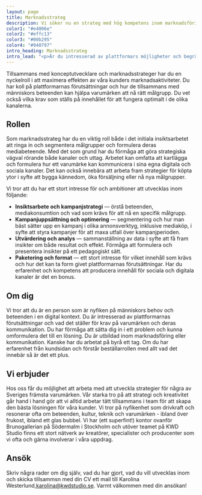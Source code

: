 ```yaml
---
layout: page
title: Marknadsstrateg 
description: Vi söker nu en strateg med hög kompetens inom marknadsföring och kommunikation och med kunskap om plattformars möjligheter och begränsningar och vad det ställer för krav på budskap och paketering.
color1: "#e4006e"
color2: "#effc13"
color3: "#00b295"
color4: "#940797"
intro_heading: Marknadsstrateg
intro_lead: "<p>Är du intresserad av plattformars möjligheter och begränsningar och vad det ställer för krav på utformning av budskap och paketering? Då kanske du är den vi söker. Vi behöver utöka teamet med ytterligare en strateg med bred kompetens inom marknadsföring och kommunikation och med särskilt intresse för kanaler och beteenden.</p>"
---
```

Tillsammans med konceptutvecklare och marknadsstrateger har du en nyckelroll i att maximera effekten av våra kunders marknadsaktiviteter. Du har koll på plattformarnas förutsättningar och hur de tillsammans med människors beteenden kan hjälpa varumärken att nå rätt målgrupp. Du vet också vilka krav som ställs på innehållet för att fungera optimalt i de olika kanalerna.

## Rollen

Som marknadsstrateg har du en viktig roll både i det initiala insiktsarbetet att ringa in och segmentera målgrupper och formulera deras mediabeteende. Med det som grund har du förmåga att göra strategiska vägval rörande både kanaler och uttag. Arbetet kan omfatta att kartlägga och formulera hur ett varumärke kan kommunicera i sina egna digitala och sociala kanaler. Det kan också innebära att arbeta fram strategier för köpta ytor i syfte att bygga kännedom, öka försäljning eller nå nya målgrupper.

Vi tror att du har ett stort intresse för och ambitioner att utvecklas inom följande:

- **Insiktsarbete och kampanjstrategi** — örstå beteenden, mediakonsumtion och vad som krävs för att nå en specifik målgrupp.
- **Kampanjuppsättning och optimering** — segmentering och hur man bäst sätter upp en kampanj i olika annonsverktyg, inklusive mediaköp, i syfte att styra kampanjer för att maxa utfall över kampanjperioden.
- **Utvärdering och analys** — sammanställning av data i syfte att få fram insikter om både resultat och effekt. Förmåga att formulera och presentera insikter på ett pedagogiskt sätt.
- **Paketering och format** — ett stort intresse för vilket innehåll som krävs och hur det kan ta form givet plattformarnas förutsättningar. Har du erfarenhet och kompetens att producera innehåll för sociala och digitala kanaler är det en bonus.

## Om dig

Vi tror att du är en person som är nyfiken på människors behov och beteenden i en digital kontext. Du är intresserad av plattformarnas förutsättningar och vad det ställer för krav på varumärken och deras kommunikation. Du har förmåga att sätta dig in i ett problem och kunna omformulera det till en lösning. Du är utbildad inom marknadsföring eller kommunikation. Kanske har du arbetat på byrå ett tag. Om du har erfarenhet från kundsidan och förstår beställarrollen med allt vad det innebär så är det ett plus.

## Vi erbjuder

Hos oss får du möjlighet att arbeta med att utveckla strategier för några av Sveriges främsta varumärken. Vår starka tro på att strategi och kreativitet går hand i hand gör att vi alltid arbetar tätt tillsammans i team för att skapa den bästa lösningen för våra kunder. Vi tror på nyfikenhet som drivkraft och resonerar ofta om beteenden, kultur, teknik och varumärken - ibland över frukost, ibland ett glas bubbel. Vi har (ett superfint!) kontor ovanför Brunogallerian på Södermalm i Stockholm och utöver teamet på KWD Studio finns ett stort nätverk av kreatörer, specialister och producenter som vi ofta och gärna involverar i våra uppdrag. 


## Ansök

Skriv några rader om dig själv, vad du har gjort, vad du vill utvecklas inom och skicka tillsammsn med din CV ett mail till Karolina Westerlund,[karolina@kwdstudio.se](mailto:karolina@kwdstudio.se). Varmt välkommen med din ansökan! 

